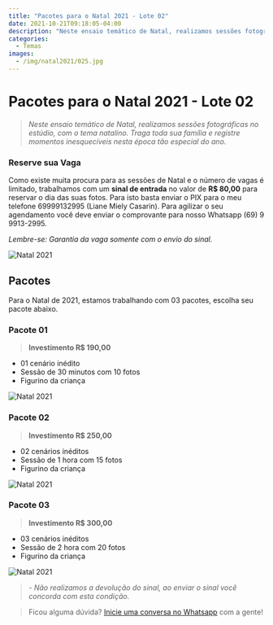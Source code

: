 ```yaml
---
title: "Pacotes para o Natal 2021 - Lote 02"
date: 2021-10-21T09:18:05-04:00
description: "Neste ensaio temático de Natal, realizamos sessões fotográficas no estúdio, com o tema natalino. Traga toda sua família e registre momentos inesquecíveis nesta época tão especial do ano."
categories:
  - Temas
images:
  - /img/natal2021/025.jpg
---
```


# Pacotes para o Natal 2021 - Lote 02

>*Neste ensaio temático de Natal, realizamos sessões fotográficas no estúdio, com o tema natalino. Traga toda sua família e registre momentos inesquecíveis nesta época tão especial do ano.*

### Reserve sua Vaga

Como existe muita procura para as sessões de Natal e o número de vagas é limitado, trabalhamos com um **sinal de entrada** no valor de **R$ 80,00** para reservar o dia das suas fotos. Para isto basta enviar o PIX para o meu telefone 69999132995 (Liane Miely Casarin). Para agilizar o seu agendamento você deve enviar o comprovante para nosso Whatsapp (69) 9 9913-2995.

*Lembre-se: Garantia da vaga somente com o envio do sinal.*

![Natal 2021](/img/natal2021/023.jpg)

## Pacotes
Para o Natal de 2021, estamos trabalhando com 03 pacotes, escolha seu pacote abaixo.

### Pacote 01
>**Investimento R$ 190,00**
* 01 cenário inédito
* Sessão de 30 minutos com 10 fotos
* Figurino da criança


![Natal 2021](/img/natal2021/020.jpg)


### Pacote 02
>**Investimento R$ 250,00**
* 02 cenários inéditos
* Sessão de 1 hora com 15 fotos
* Figurino da criança

![Natal 2021](/img/natal2021/032.jpg)

### Pacote 03
>**Investimento R$ 300,00**
* 03 cenários inéditos
* Sessão de 2 hora com 20 fotos
* Figurino da criança

![Natal 2021](/img/natal2021/006.jpg)


> *- Não realizamos a devolução do sinal, ao enviar o sinal você concorda com esta condição.*

>Ficou alguma dúvida? [Inicie uma conversa no Whatsapp](https://api.whatsapp.com/send?phone=+5569999132995&text=gostaria%20de%20saber%20mais%20sobre%20suas%20fotos%20de%20natal.) com a gente!